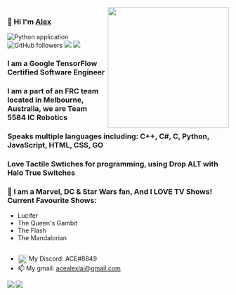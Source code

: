 <img align="right" width="275px" src="https://i.imgur.com/Q261hDN.png">

### 👋 Hi I'm [Alex](https://github.com/Ace5584) 

![Python application](https://github.com/rafnixg/rafnixg/workflows/Python%20application/badge.svg?branch=master&event=schedule)
![GitHub followers](https://img.shields.io/github/followers/ace5584?label=Follow&style=social)
![](https://visitor-badge.glitch.me/badge?page_id=ace5584.ace5584)
[![](https://img.shields.io/badge/Gmail-alexlaiace666%40gmail.com-red)](mailto:acealexlai666@gmail.com)


### I am a Google TensorFlow Certified Software Engineer
### I am a part of an FRC team located in Melbourne, Australia, we are Team 5584 IC Robotics
### Speaks multiple languages including: C++, C#, C, Python, JavaScript, HTML, CSS, GO
### Love Tactile Swtiches for programming, using Drop ALT with Halo True Switches
### 🎥 I am a Marvel, DC & Star Wars fan, And I LOVE TV Shows! Current Favourite Shows: 
- Lucifer
- The Queen's Gambit
- The Flash
- The Mandalorian

## 
- <img alt="discord" width="21px" align="top" src="https://svgshare.com/i/Qdg.svg"> My Discord: ACE#8849
- 📫 My gmail: acealexlai@gmail.com 

<img src="https://github-readme-stats.vercel.app/api?username=ace5584&show_icons=true&hide_border=true&count_private=true" align="left">
<img src="https://github-readme-stats.vercel.app/api/top-langs/?username=ace5584">
